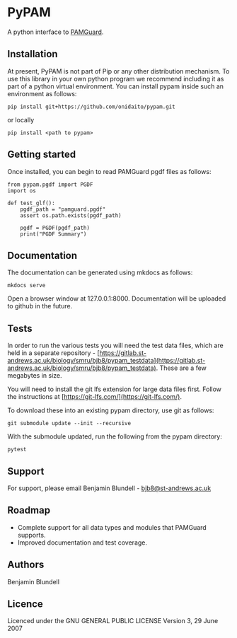 # PyPAM

A python interface to [PAMGuard](https://www.pamguard.org/).

## Installation

At present, PyPAM is not part of Pip or any other distribution mechanism. To use this library in your own python program we recommend including it as part of a python virtual environment. You can install pypam inside such an environment as follows:

    pip install git+https://github.com/onidaito/pypam.git

or locally
    
    pip install <path to pypam>

## Getting started

Once installed, you can begin to read PAMGuard pgdf files as follows:

    from pypam.pgdf import PGDF 
    import os
 
    def test_glf():
        pgdf_path = "pamguard.pgdf"
        assert os.path.exists(pgdf_path)
  
        pgdf = PGDF(pgdf_path)
        print("PGDF Summary")

## Documentation

The documentation can be generated using mkdocs as follows:

    mkdocs serve

Open a browser window at 127.0.0.1:8000. Documentation will be uploaded to github in the future.

## Tests
In order to run the various tests you will need the test data files, which are held in a separate repository - [https://gitlab.st-andrews.ac.uk/biology/smru/bjb8/pypam_testdata](https://gitlab.st-andrews.ac.uk/biology/smru/bjb8/pypam_testdata). These are a few megabytes in size.

You will need to install the git lfs extension for large data files first. Follow the instructions at [https://git-lfs.com/](https://git-lfs.com/).

To download these into an existing pypam directory, use git as follows:

    git submodule update --init --recursive

With the submodule updated, run the following from the pypam directory:

    pytest

## Support
For support, please email Benjamin Blundell - bjb8@st-andrews.ac.uk

## Roadmap

- Complete support for all data types and modules that PAMGuard supports.
- Improved documentation and test coverage.

## Authors
Benjamin Blundell

## Licence
Licenced under the GNU GENERAL PUBLIC LICENSE Version 3, 29 June 2007

